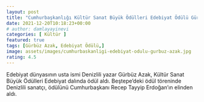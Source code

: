 ```yaml
---
layout: post
title: "Cumhurbaşkanlığı Kültür Sanat Büyük Ödülleri Edebiyat Ödülü Gürbüz Azak'ın"
date: 2021-12-20T10:18:23+00:00
# author: damlayayinevi
categories: [ Kültür ]
featured: true
tags: [Gürbüz Azak, Edebiyat Ödülü,]
image: assets/images/cumhurbaskanligi-edebiyat-odulu-gurbuz-azak.jpg
rating: 4.5
---
```


Edebiyat dünyasının usta ismi Denizlili yazar Gürbüz Azak, Kültür Sanat Büyük Ödülleri Edebiyat dalında ödül aldı.
Beştepe’deki ödül töreninde Denizlili sanatçı, ödülünü Cumhurbaşkanı Recep Tayyip Erdoğan’ın elinden aldı.